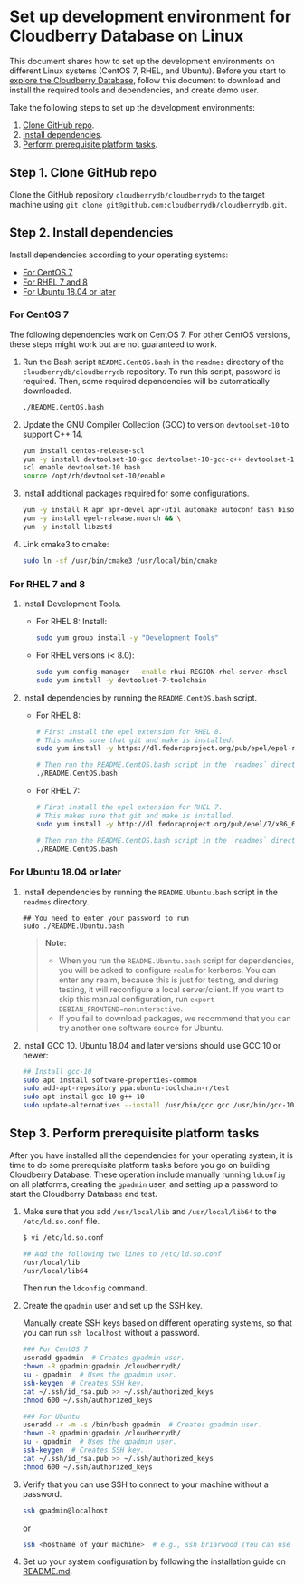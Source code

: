 # Set up development environment for Cloudberry Database on Linux

This document shares how to set up the development environments on different Linux systems (CentOS 7, RHEL, and Ubuntu). Before you start to [explore the Cloudberry Database](https://hackmd.io/XIgu6X8TTLWFmCttr2LQ6Q?view), follow this document to download and install the required tools and dependencies, and create demo user.

Take the following steps to set up the development environments:

1. [Clone GitHub repo](#step-1-clone-github-repo).
2. [Install dependencies](#step-2-install-dependencies).
3. [Perform prerequisite platform tasks](#step-3-prerequisite-platform-tasks).

## Step 1. Clone GitHub repo

Clone the GitHub repository `cloudberrydb/cloudberrydb` to the target machine using `git clone git@github.com:cloudberrydb/cloudberrydb.git`.

## Step 2. Install dependencies

Install dependencies according to your operating systems:

- [For CentOS 7](#For-CentOS-7)
- [For RHEL 7 and 8](#For-RHEL-7-and-8)
- [For Ubuntu 18.04 or later](#For-Ubuntu-1804-or-later)

### For CentOS 7

The following dependencies work on CentOS 7. For other CentOS versions, these steps might work but are not guaranteed to work.

1. Run the Bash script `README.CentOS.bash` in the `readmes` directory of the `cloudberrydb/cloudberrydb` repository. To run this script, password is required. Then, some required dependencies will be automatically downloaded.

    ```bash
    ./README.CentOS.bash
    ```

2. Update the GNU Compiler Collection (GCC) to version `devtoolset-10` to support C++ 14.

    ```bash
    yum install centos-release-scl
    yum -y install devtoolset-10-gcc devtoolset-10-gcc-c++ devtoolset-10-binutils
    scl enable devtoolset-10 bash
    source /opt/rh/devtoolset-10/enable
    ```

3. Install additional packages required for some configurations.

    ```bash
    yum -y install R apr apr-devel apr-util automake autoconf bash bison bison-devel bzip2 bzip2-devel centos-release-scl curl flex flex-devel gcc gcc-c++ git gdb ibxml2 iproute krb5 krb5-devel less libcurl libcurl-devel libevent libevent-devel libxml2 libxml2-devel libyaml libzstd-devel libzstd.x86_64 make openldap openssh-client openssl openssl-devel openssl-libs perl python3-devel readline readline-devel rsync sed sudo tar vim wget which xerces-c-devel zip zip-devel zlib && \
    yum -y install epel-release.noarch && \
    yum -y install libzstd
    ```

4. Link cmake3 to cmake:

    ```bash
    sudo ln -sf /usr/bin/cmake3 /usr/local/bin/cmake
    ```

### For RHEL 7 and 8

1. Install Development Tools.

    - For RHEL 8: Install:

        ```bash
        sudo yum group install -y "Development Tools"
        ```

    - For RHEL versions (< 8.0):

        ```bash
        sudo yum-config-manager --enable rhui-REGION-rhel-server-rhscl
        sudo yum install -y devtoolset-7-toolchain
        ```

2. Install dependencies by running the `README.CentOS.bash` script.

    - For RHEL 8:

        ```bash
        # First install the epel extension for RHEL 8.
        # This makes sure that git and make is installed.
        sudo yum install -y https://dl.fedoraproject.org/pub/epel/epel-release-latest-8.noarch.rpm
        
        # Then run the README.CentOS.bash script in the `readmes` directory.
        ./README.CentOS.bash
        ```

    - For RHEL 7:

        ```bash
        # First install the epel extension for RHEL 7.
        # This makes sure that git and make is installed.
        sudo yum install -y http://dl.fedoraproject.org/pub/epel/7/x86_64/e/epel-release-7-9.noarch.rpm
        
        # Then run the README.CentOS.bash script in the `readmes` directory.
        ./README.CentOS.bash
        ```

### For Ubuntu 18.04 or later

1. Install dependencies by running the `README.Ubuntu.bash` script in the `readmes` directory.

    ```shell
    ## You need to enter your password to run
    sudo ./README.Ubuntu.bash
    ```

   > **Note:**
   >
   > - When you run the `README.Ubuntu.bash` script for dependencies, you will be asked to configure `realm` for kerberos. You can enter any realm, because this is just for testing, and during testing, it will reconfigure a local server/client. If you want to skip this manual configuration, run `export DEBIAN_FRONTEND=noninteractive`.
   > - If you fail to download packages, we recommend that you can try another one software source for Ubuntu.

2. Install GCC 10. Ubuntu 18.04 and later versions should use GCC 10 or newer:

    ```bash
    ## Install gcc-10
    sudo apt install software-properties-common
    sudo add-apt-repository ppa:ubuntu-toolchain-r/test
    sudo apt install gcc-10 g++-10
    sudo update-alternatives --install /usr/bin/gcc gcc /usr/bin/gcc-10 100
    ```

## Step 3. Perform prerequisite platform tasks

After you have installed all the dependencies for your operating system, it is time to do some prerequisite platform tasks before you go on building Cloudberry Database. These operation include manually running `ldconfig` on all platforms, creating the `gpadmin` user, and setting up a password to start the Cloudberry Database and test.

1. Make sure that you add `/usr/local/lib` and `/usr/local/lib64` to the `/etc/ld.so.conf` file.

    ```bash
    $ vi /etc/ld.so.conf
    
    ## Add the following two lines to /etc/ld.so.conf
    /usr/local/lib
    /usr/local/lib64
    ```

   Then run the `ldconfig` command.

2. Create the `gpadmin` user and set up the SSH key.

   Manually create SSH keys based on different operating systems, so that you can run `ssh localhost` without a password.

    ```bash
    ### For CentOS 7
    useradd gpadmin  # Creates gpadmin user.
    chown -R gpadmin:gpadmin /cloudberrydb/
    su - gpadmin  # Uses the gpadmin user.
    ssh-keygen  # Creates SSH key.
    cat ~/.ssh/id_rsa.pub >> ~/.ssh/authorized_keys
    chmod 600 ~/.ssh/authorized_keys
    ```

    ```bash
    ### For Ubuntu
    useradd -r -m -s /bin/bash gpadmin  # Creates gpadmin user.
    chown -R gpadmin:gpadmin /cloudberrydb/
    su - gpadmin  # Uses the gpadmin user.
    ssh-keygen  # Creates SSH key.
    cat ~/.ssh/id_rsa.pub >> ~/.ssh/authorized_keys
    chmod 600 ~/.ssh/authorized_keys 
    ```

3. Verify that you can use SSH to connect to your machine without a password.

    ```bash
    ssh gpadmin@localhost
    ```

   or

    ```bash
    ssh <hostname of your machine>  # e.g., ssh briarwood (You can use `hostname` to get the hostname of your machine.)
    ```

4. Set up your system configuration by following the installation guide on [README.md](https://github.com/cloudberrydb/cloudberrydb/tree/main/readmes).
